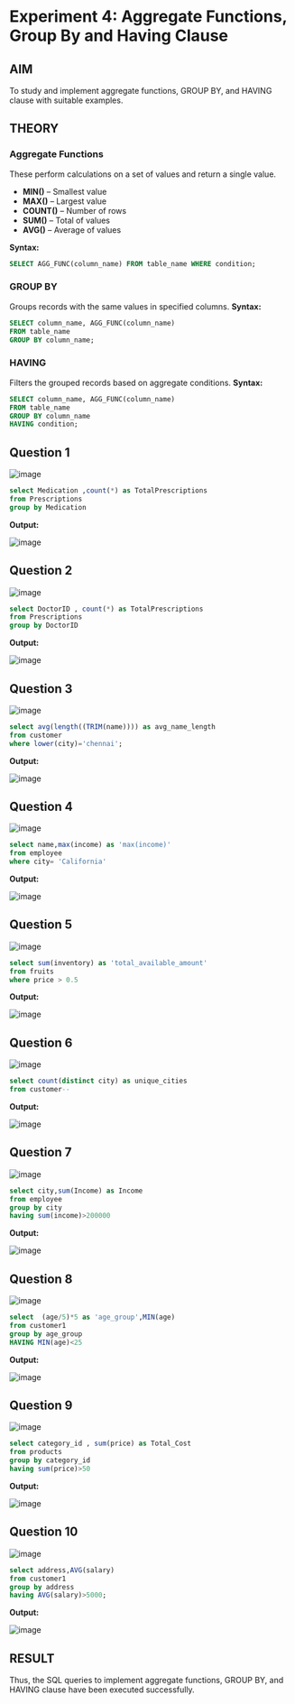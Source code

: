 # Experiment 4: Aggregate Functions, Group By and Having Clause

## AIM
To study and implement aggregate functions, GROUP BY, and HAVING clause with suitable examples.

## THEORY

### Aggregate Functions
These perform calculations on a set of values and return a single value.

- **MIN()** – Smallest value  
- **MAX()** – Largest value  
- **COUNT()** – Number of rows  
- **SUM()** – Total of values  
- **AVG()** – Average of values

**Syntax:**
```sql
SELECT AGG_FUNC(column_name) FROM table_name WHERE condition;
```
### GROUP BY
Groups records with the same values in specified columns.
**Syntax:**
```sql
SELECT column_name, AGG_FUNC(column_name)
FROM table_name
GROUP BY column_name;
```
### HAVING
Filters the grouped records based on aggregate conditions.
**Syntax:**
```sql
SELECT column_name, AGG_FUNC(column_name)
FROM table_name
GROUP BY column_name
HAVING condition;
```

**Question 1**
--
![image](https://github.com/user-attachments/assets/c20e9827-6c28-41f5-9e31-81f9f5a45ea0)

```sql
select Medication ,count(*) as TotalPrescriptions
from Prescriptions
group by Medication
```

**Output:**

![image](https://github.com/user-attachments/assets/7f3c35f9-b2cd-4bef-9365-03517a00e5cb)


**Question 2**
---
![image](https://github.com/user-attachments/assets/b8a2649f-d2ab-40cd-ac97-dc991f9352aa)


```sql
select DoctorID , count(*) as TotalPrescriptions
from Prescriptions
group by DoctorID
```

**Output:**

![image](https://github.com/user-attachments/assets/28271c15-e793-4ad2-a29b-d3e6a2eb7ffb)


**Question 3**
---
![image](https://github.com/user-attachments/assets/07ec12a2-0db3-4f8a-8c31-8b727190b285)


```sql
select avg(length((TRIM(name)))) as avg_name_length
from customer
where lower(city)='chennai';
```

**Output:**

![image](https://github.com/user-attachments/assets/c1a01ddc-875e-4db0-8e35-08442f129cdd)


**Question 4**
---
![image](https://github.com/user-attachments/assets/60c706d9-17bd-422f-bfad-e3784d1522af)


```sql
select name,max(income) as 'max(income)'
from employee
where city= 'California'

```

**Output:**

![image](https://github.com/user-attachments/assets/35a12f99-b7ed-427c-8637-d5f1e84478c6)


**Question 5**
---
![image](https://github.com/user-attachments/assets/1e62ac7c-bd05-49d4-afe6-6d53510d7eca)


```sql
select sum(inventory) as 'total_available_amount'
from fruits
where price > 0.5
```

**Output:**

![image](https://github.com/user-attachments/assets/ed8453b2-a843-4207-9ac4-d26fa76d5437)


**Question 6**
---
![image](https://github.com/user-attachments/assets/440942bb-4b67-4ddd-8650-da08559b648d)



```sql
select count(distinct city) as unique_cities
from customer--
```

**Output:**

![image](https://github.com/user-attachments/assets/1ac22239-383c-4861-b2c9-acec7c828e3b)


**Question 7**
---
![image](https://github.com/user-attachments/assets/283b6a21-5125-4329-ad3c-0d523f694e8f)


```sql
select city,sum(Income) as Income
from employee
group by city
having sum(income)>200000
```

**Output:**

![image](https://github.com/user-attachments/assets/0bc08419-781d-44fd-8383-c04af37b1b74)


**Question 8**
---
![image](https://github.com/user-attachments/assets/18dd1ca2-20de-4338-8424-d5fc457d6cad)


```sql
select  (age/5)*5 as 'age_group',MIN(age) 
from customer1
group by age_group
HAVING MIN(age)<25
```

**Output:**

![image](https://github.com/user-attachments/assets/408f5167-44f6-41c1-a3e8-38c41e6d38ff)


**Question 9**
---
![image](https://github.com/user-attachments/assets/94bde942-14a1-40e0-acb6-742f88b29384)


```sql
select category_id , sum(price) as Total_Cost
from products
group by category_id
having sum(price)>50
```

**Output:**

![image](https://github.com/user-attachments/assets/da0d8905-6e09-4f83-bb98-70046914d99c)


**Question 10**
---
![image](https://github.com/user-attachments/assets/0d8e7338-8b4d-4c97-a586-092273b6cc88)


```sql
select address,AVG(salary)
from customer1
group by address
having AVG(salary)>5000;
```

**Output:**

![image](https://github.com/user-attachments/assets/7db45bd7-4094-4edc-9b0c-207f49ad85ed)


## RESULT
Thus, the SQL queries to implement aggregate functions, GROUP BY, and HAVING clause have been executed successfully.
